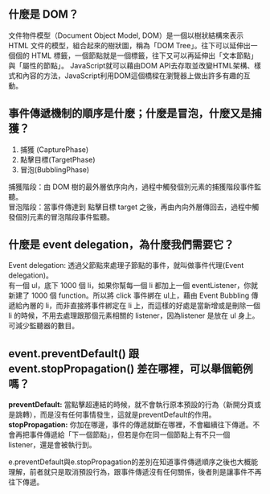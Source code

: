 ## 什麼是 DOM？
文件物件模型（Document Object Model, DOM）是一個以樹狀結構來表示 HTML 文件的模型，組合起來的樹狀圖，稱為「DOM Tree」。往下可以延伸出一個個的 HTML 標籤，一個節點就是一個標籤，往下又可以再延伸出「文本節點」與「屬性的節點」。
JavaScript就可以藉由DOM API去存取並改變HTML架構、樣式和內容的方法，JavaScript利用DOM這個橋樑在瀏覽器上做出許多有趣的互動。

## 事件傳遞機制的順序是什麼；什麼是冒泡，什麼又是捕獲？
1. 捕獲 (CapturePhase)
2. 點擊目標(TargetPhase)
3. 冒泡(BubblingPhase)

捕獲階段：由 DOM 樹的最外層依序向內，過程中觸發個別元素的捕獲階段事件監聽。  
冒泡階段：當事件傳達到 點擊目標 target 之後，再由內向外層傳回去，過程中觸發個別元素的冒泡階段事件監聽。

## 什麼是 event delegation，為什麼我們需要它？

Event delegation: 透過父節點來處理子節點的事件，就叫做事件代理(Event delegation)。  
有一個 ul，底下 1000 個 li，如果你幫每一個 li 都加上一個 eventListener，你就新建了 1000 個 function。所以將 click 事件綁在 ul上，藉由 Event Bubbling 傳遞給內層的 li，而非直接將事件綁定在 li 上，而這樣的好處是當新增或是刪除一個 li 的時候，不用去處理跟那個元素相關的 listener，因為listener 是放在 ul 身上。可減少監聽器的數目。

## event.preventDefault() 跟 event.stopPropagation() 差在哪裡，可以舉個範例嗎？
 **preventDefault:**
當點擊超連結的時候，就不會執行原本預設的行為（新開分頁或是跳轉），而是沒有任何事情發生，這就是preventDefault的作用。  
 **stopPropagation:**
你加在哪邊，事件的傳遞就斷在哪裡，不會繼續往下傳遞。不會再把事件傳遞給「下一個節點」，但若是你在同一個節點上有不只一個 listener，還是會被執行到。

 e.preventDefault與e.stopPropagation的差別在知道事件傳遞順序之後也大概能理解，前者就只是取消預設行為，跟事件傳遞沒有任何關係，後者則是讓事件不再往下傳遞。